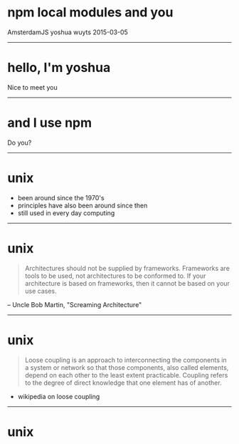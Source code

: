 # npm local modules and you 

AmsterdamJS
yoshua wuyts
2015-03-05

---
# hello, I'm yoshua

Nice to meet you

---
# and I use npm

Do you?

---
# unix
- been around since the 1970's
- principles have also been around since then
- still used in every day computing

---
# unix

> Architectures should not be supplied by frameworks. Frameworks are tools to
> be used, not architectures to be conformed to. If your architecture is based
> on frameworks, then it cannot be based on your use cases.

– Uncle Bob Martin, "Screaming Architecture"

---
# unix

> Loose coupling is an approach to interconnecting the components in a system
> or network so that those components, also called elements, depend on each
> other to the least extent practicable. Coupling refers to the degree of
> direct knowledge that one element has of another.

- wikipedia on loose coupling

---
# unix 
